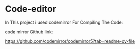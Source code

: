 # Code-editor

In This project i used codemirror For Compiling The Code:

code mirror Github link:

https://github.com/codemirror/codemirror5?tab=readme-ov-file
